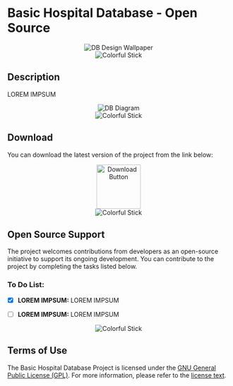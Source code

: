 # Basic Hospital Database - Open Source

<!-- KAPAK FOTOĞRAFI -->
<div style="text-align:center;">
    <img src="KAPAK FOTO PNG LİNK BURAYA GELECEK" alt="DB Design Wallpaper">
</div>
<div style="text-align:center;">
    <img src="https://i.imgur.com/waxVImv.png" alt="Colorful Stick">
</div>

## Description

LOREM IMPSUM

<!-- DATABASE DIAGRAM -->
<div style="text-align:center;">
    <img src="İLİŞKİSEL DB DİYAGRAMI BURAYA GELECEK" alt="DB Diagram">
</div>
<div style="text-align:center;">
    <img src="https://i.imgur.com/waxVImv.png" alt="Colorful Stick">
</div>

## Download

You can download the latest version of the project from the link below:

<div style="text-align:center;">
    <a href=".bak LINKI BURAYA GELECEK">
        <img src="https://raw.githubusercontent.com/beydah/Assets-Repository/6124749180f95990813b306a33f9cd5fa8a32397/images/downloadButton.svg" alt="Download Button" height="100">
    </a>
</div>
<div style="text-align:center;">
    <img src="https://i.imgur.com/waxVImv.png" alt="Colorful Stick">
</div>

## Open Source Support

The project welcomes contributions from developers as an open-source initiative to support its ongoing development. You can contribute to the project by completing the tasks listed below.

### To Do List:

- [x] **LOREM IMPSUM:**
      LOREM IMPSUM
      
- [ ] **LOREM IMPSUM:**
      LOREM IMPSUM

<div style="text-align:center;">
    <img src="https://i.imgur.com/waxVImv.png" alt="Colorful Stick">
</div>

## Terms of Use

The Basic Hospital Database Project is licensed under the [GNU General Public License (GPL)](https://github.com/beydah/HospitalDB-OpenSRC/blob/main/LICENSE). For more information, please refer to the [license text](https://github.com/beydah/HospitalDB-OpenSRC/blob/main/LICENSE).
